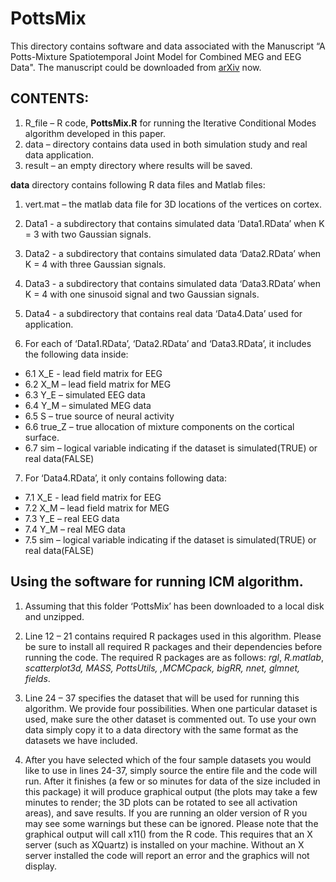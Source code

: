 # PottsMix

This directory contains software and data associated with the Manuscript “A Potts-Mixture Spatiotemporal Joint Model for Combined MEG and EEG Data". The manuscript could be downloaded from [arXiv](https://arxiv.org/abs/1710.08269) now.

## CONTENTS: 
1.	R_file – R code, **PottsMix.R** for running the Iterative Conditional Modes algorithm developed in this paper.
2.	data – directory contains data used in both simulation study and real data application.
3.	result – an empty directory where results will be saved.

**data**  directory contains following R data files and Matlab files:
1.	vert.mat –  the matlab data file for 3D locations of the vertices on cortex. 
2.	Data1 - a subdirectory that contains simulated data ‘Data1.RData’ when K = 3 with two Gaussian signals.
3.	Data2 - a subdirectory that contains simulated data ‘Data2.RData’ when K = 4 with three Gaussian signals.
4.	Data3 - a subdirectory that contains simulated data ‘Data3.RData’ when K = 4 with one sinusoid signal and two Gaussian signals.
5.	Data4 - a subdirectory that contains real data ‘Data4.Data’ used for application. 

6.	For each of ‘Data1.RData’, ‘Data2.RData’ and ‘Data3.RData’, it includes the following data inside:
  * 6.1	X_E - lead field matrix for EEG
  * 6.2	X_M – lead field matrix for MEG
  * 6.3	Y_E – simulated EEG data 
  * 6.4	Y_M – simulated MEG data 
  * 6.5	S – true source of neural activity
  * 6.6	true_Z – true allocation of  mixture components on the cortical surface.
  * 6.7	sim – logical variable indicating if the dataset is simulated(TRUE) or real data(FALSE)

7.	 For ‘Data4.RData’, it only contains following data:
  * 7.1	X_E - lead field matrix for EEG
  * 7.2	X_M – lead field matrix for MEG
  * 7.3	Y_E – real EEG data 
  * 7.4	Y_M – real MEG data 
  * 7.5	sim – logical variable indicating if the dataset is simulated(TRUE) or real data(FALSE)

## Using the software for running ICM algorithm.

1.	Assuming that this folder ‘PottsMix’ has been downloaded to a local disk and unzipped.

2.	Line 12 – 21 contains required R packages used in this algorithm. Please be sure to install all required R packages and their dependencies before running the code. The required R packages are as follows:  *rgl*, *R.matlab*, *scatterplot3d, MASS, PottsUtils, ,MCMCpack, bigRR, nnet, glmnet, fields*.

3.	Line 24 – 37 specifies the dataset that will be used for running this algorithm.  We provide four possibilities. When one particular dataset is used, make sure the other dataset is commented out. To use your own data simply copy it to a data directory with the same format as the datasets we have included.

4.	After you have selected which of the four sample datasets you would like to use in lines 24-37, simply source the entire file and the code will run. After it finishes (a few or so minutes for data of the size included in this package) it will produce graphical output (the plots may take a few minutes to render; the 3D plots can be rotated to see all activation areas), and save results.
If you are running an older version of R you may see some warnings but these can be ignored. Please note that the graphical output will call x11() from the R code. This requires that an X server (such as XQuartz) is installed on your machine. Without an X server installed the code will report an error and the graphics will not display.

